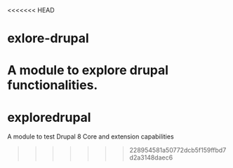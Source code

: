 <<<<<<< HEAD
# exlore-drupal
A module to explore drupal functionalities.
=======
# exploredrupal
A module to test Drupal 8 Core and extension capabilities
>>>>>>> 228954581a50772dcb5f159ffbd7d2a3148daec6
